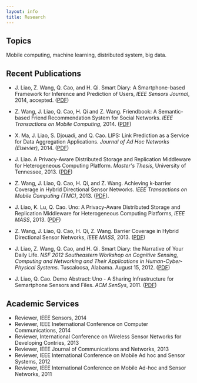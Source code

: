 ```yaml
---
layout: info
title: Research
---
```


## Topics
Mobile computing, machine learning, distributed system, big data.

## Recent Publications

* J. Liao, Z. Wang, Q. Cao, and H. Qi. Smart Diary: A Smartphone-based Framework for Inference and Prediction of Users, _IEEE Sensors Journal_, 2014, accepted. ([PDF][9])

* Z. Wang, J. Liao, Q. Cao, H. Qi and Z. Wang. Friendbook: A Semantic-based Friend Recommendation System for Social Networks. _IEEE Transactions on Mobile Computing_, 2014. ([PDF][1])

* X. Ma, J. Liao, S. Djouadi, and Q. Cao. LIPS: Link Prediction as a Service for Data Aggregation Applications. _Journal of Ad Hoc Networks (Elsevier)_, 2014. ([PDF][2])

* J. Liao. A Privacy-Aware Distributed Storage and Replication Middleware for Heterogeneous Computing Platform. _Master's Thesis_, University of Tennessee, 2013. ([PDF][3])

* Z. Wang, J. Liao, Q. Cao, H. Qi, and Z. Wang. Achieving k-barrier Coverage in Hybrid Directional Sensor Networks. _IEEE Transactions on Mobile Computing (TMC)_, 2013. ([PDF][4]).

* J. Liao, K. Lu, Q. Cao. Uno: A Privacy-Aware Distributed Storage and Replication Middleware for Heterogeneous Computing Platforms, _IEEE MASS_, 2013. ([PDF][5])

* Z. Wang, J. Liao, Q. Cao, H. Qi, Z. Wang. Barrier Coverage in Hybrid Directional Sensor Networks, _IEEE MASS_, 2013. ([PDF][6])

* J. Liao, Z. Wang, Q. Cao, and H. Qi.  Smart Diary: the Narrative of Your Daily Life. _NSF 2012 Southeastern Workshop on Cognitive Sensing, Computing and Networking and Their Applications in Human-Cyber-Physical Systems_. Tuscaloosa, Alabama. August 15, 2012. ([PDF][7])

* J. Liao, Q. Cao. Demo Abstract: Uno -  A Sharing Infrastructure for Semartphone Sensors and Files. _ACM SenSys_, 2011. ([PDF][8])

## Academic Services

* Reviewer, IEEE Sensors, 2014
* Reviewer, IEEE Ineternational Conference on Computer Communications, 2014
* Reviewer, International Conference on Wireless Sensor Networks for Developing Contries, 2013
* Reviewer, IEEE Journal of Communications and Networks, 2013
* Reviewer, IEEE International Conference on Mobile Ad hoc and Sensor Systems, 2012
* Reviewer, IEEE International Conference on Mobile Ad-hoc and Sensor Networks, 2011

[1]: http://ieeexplore.ieee.org/xpl/articleDetails.jsp?reload=true&tp=&arnumber=6811189
[2]: http://authors.elsevier.com/sd/article/S157087051400033X
[3]: http://trace.tennessee.edu/utk_gradthes/2619/
[4]: http://ieeexplore.ieee.org/xpl/login.jsp?tp=&arnumber=6589571&url=http%3A%2F%2Fieeexplore.ieee.org%2Fstamp%2Fstamp.jsp%3Ftp%3D%26arnumber%3D6589571
[5]: http://lanterns.eecs.utk.edu/publications/mass_2013_uno.pdf
[6]: http://lanterns.eecs.utk.edu/publications/mass_2013_coverage.pdf
[7]: http://lanterns.eecs.utk.edu/publications/cscn_2012_smartdiary.pdf
[8]: http://lanterns.eecs.utk.edu/Papers/sensys_demo_uno.pdf
[9]: http://ieeexplore.ieee.org/xpl/articleDetails.jsp?arnumber=6861972
